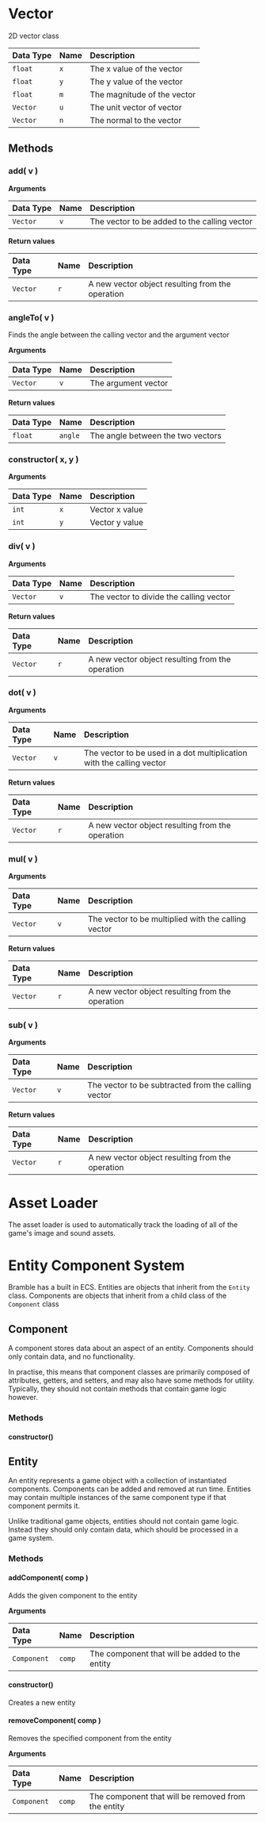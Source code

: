 # Vector
2D vector class 

| Data Type | Name | Description |
| :--- | :--- | :--- |
| `float` | `x` | The x value of the vector |
| `float` | `y` | The y value of the vector |
| `float` | `m` | The magnitude of the vector |
| `Vector` | `u` | The unit vector of vector |
| `Vector` | `n` | The normal to the vector |

## Methods

### add( v )

**Arguments**

| Data Type | Name | Description |
| :--- | :--- | :--- |
| `Vector` | `v` | The vector to be added to the calling vector |

**Return values**

| Data Type | Name | Description |
| :--- | :--- | :--- |
| `Vector` | `r` | A new vector object resulting from the operation |

### angleTo( v )
Finds the angle between the calling vector and the argument vector

**Arguments**

| Data Type | Name | Description |
| :--- | :--- | :--- |
| `Vector` | `v` | The argument vector |

**Return values**

| Data Type | Name | Description |
| :--- | :--- | :--- |
| `float` | `angle` | The angle between the two vectors |

### constructor( x, y )

**Arguments**

| Data Type | Name | Description |
| :--- | :--- | :--- |
| `int` | `x` | Vector x value |
| `int` | `y` | Vector y value |

### div( v )

**Arguments**

| Data Type | Name | Description |
| :--- | :--- | :--- |
| `Vector` | `v` | The vector to divide the calling vector |

**Return values**

| Data Type | Name | Description |
| :--- | :--- | :--- |
| `Vector` | `r` | A new vector object resulting from the operation |

### dot( v )

**Arguments**

| Data Type | Name | Description |
| :--- | :--- | :--- |
| `Vector` | `v` | The vector to be used in a dot multiplication with the calling vector |

**Return values**

| Data Type | Name | Description |
| :--- | :--- | :--- |
| `Vector` | `r` | A new vector object resulting from the operation |

### mul( v )

**Arguments**

| Data Type | Name | Description |
| :--- | :--- | :--- |
| `Vector` | `v` | The vector to be multiplied with the calling vector |

**Return values**

| Data Type | Name | Description |
| :--- | :--- | :--- |
| `Vector` | `r` | A new vector object resulting from the operation |

### sub( v )

**Arguments**

| Data Type | Name | Description |
| :--- | :--- | :--- |
| `Vector` | `v` | The vector to be subtracted from the calling vector |

**Return values**

| Data Type | Name | Description |
| :--- | :--- | :--- |
| `Vector` | `r` | A new vector object resulting from the operation |

# Asset Loader
The asset loader is used to automatically track the loading of all of the game's image and sound assets.

# Entity Component System
Bramble has a built in ECS. Entities are objects that inherit from the `Entity` class. Components are objects that inherit from a child class of the `Component` class

## Component
A component stores data about an aspect of an entity. Components should only contain data, and no functionality.

In practise, this means that component classes are primarily composed of attributes, getters, and setters, and may also have some methods for utility. Typically, they should not contain methods that contain game logic however.

### Methods

#### constructor()

## Entity
An entity represents a game object with a collection of instantiated components. Components can be added and removed at run time. Entities may contain multiple instances of the same component type if that component permits it.

Unlike traditional game objects, entities should not contain game logic. Instead they should only contain data, which should be processed in a game system.

### Methods

#### addComponent( comp )
Adds the given component to the entity

**Arguments**

| Data Type | Name | Description |
| :--- | :--- | :--- |
| `Component` | `comp` | The component that will be added to the entity |

#### constructor()
Creates a new entity

#### removeComponent( comp )
Removes the specified component from the entity

**Arguments**

| Data Type | Name | Description |
| :--- | :--- | :--- |
| `Component` | `comp` | The component that will be removed from the entity |